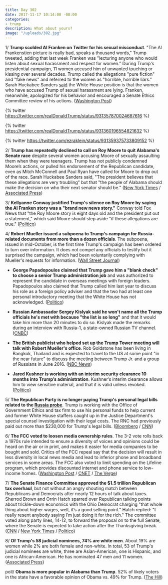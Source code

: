 ```yaml
---
title: Day 302
date: 2017-11-17 10:14:00 -08:00
categories:
- trump
description: What about yours?
image: "/uploads/302.jpg"
---
```


1/ **Trump scolded Al Franken on Twitter for his sexual misconduct**. "The Al Frankenstien picture is really bad, speaks a thousand words," Trump tweeted, adding that last week Franken was "lecturing anyone who would listen about sexual harassment and respect for women." During Trump's presidential campaign, 11 women accused him of unwanted touching or kissing over several decades. Trump called the allegations "pure fiction" and "fake news" and referred to the women as "horrible, horrible liars." Sarah Huckabee Sanders [said](https://whatthefuckjusthappenedtoday.com/2017/10/27/day-281/#9-the-white-house-all-of-the-women-w) the White House position is that the women who have accused Trump of sexual harassment are lying. Franken, meanwhile, apologized for his behavior and encouraged a Senate Ethics Committee review of his actions. ([Washington Post](https://www.washingtonpost.com/news/politics/wp/2017/11/16/trump-takes-aim-at-al-franken-over-groping-claims/))

{% twitter https://twitter.com/realDonaldTrump/status/931357870024687616 %}

{% twitter https://twitter.com/realDonaldTrump/status/931360196554821632 %}

{% twitter https://twitter.com/ezraklein/status/931359375733809152 %}

2/ **Trump has repeatedly declined to call on Roy Moore to quit Alabama's Senate race** despite several women accusing Moore of sexually assaulting them when they were teenagers. Trump has not publicly condemned Moore’s actions, or pulled his endorsement of the Republican candidate, even as Mitch McConnell and Paul Ryan have called for Moore to drop out of the race. Sarah Huckabee Sanders said, "The president believes that these allegations are very troubling" but that "the people of Alabama should make the decision on who their next senator should be." ([New York Times](https://www.nytimes.com/2017/11/16/us/politics/trump-franken-moore.html) / [Associated Press](https://apnews.com/31d095897fc6432a804c518b30666424/Selective-outrage:-Trump-criticizes-Franken,-silent-on-Moore))

3/ **Kellyanne Conway justified Trump's silence on Roy Moore by saying the Al Franken story was a "brand new news story."** Conway told Fox News that "the Roy Moore story is eight days old and the president put out a statement," which said Moore should step aside "if these allegations are true." ([Politico](https://www.politico.com/story/2017/11/17/trump-tweet-al-franken-roy-moore-kellyanne-conway-246732))

4/ **Robert Mueller issued a subpoena to Trump's campaign for Russia-related documents from more than a dozen officials**. The subpoena, issued in mid-October, is the first time Trump's campaign has been ordered to turn over information. It does not compel any officials to testify but it surprised the campaign, which had been voluntarily complying with Mueller's requests for information. ([Wall Street Journal](https://www.wsj.com/articles/special-counsel-mueller-issued-subpoena-for-russia-related-documents-from-trump-campaign-officials-1510875492))

* **George Papadopoulos claimed that Trump gave him a "blank check" to choose a senior Trump administration job** and was authorized to represent the candidate in overseas meetings with foreign leaders. Papadopoulos also claimed that Trump called him last year to discuss his role as a foreign policy adviser and that the two had at least one personal introductory meeting that the White House has not acknowledged. ([Politico](https://www.politico.com/story/2017/11/17/george-papadopoulos-trump-greece-russia-245668))

* **Russian Ambassador Sergey Kislyak said he won't name all the Trump officials he's met with because "the list is so long"** and that it would take him more than 20 minutes to do so. Kislyak made the remarks during an interview with Russia-1, a state-owned Russian TV channel. ([CNBC](https://www.cnbc.com/2017/11/16/kislyak-wont-name-trump-officials-hes-met-because-list-is-so-long.html))

* **The British publicist who helped set up the Trump Tower meeting will talk with Robert Mueller's office**. Rob Goldstone has been living in Bangkok, Thailand and is expected to travel to the US at some point "in the near future" to discuss the meeting between Trump Jr. and a group of Russians in June 2016. ([NBC News](https://www.nbcnews.com/news/us-news/rob-goldstone-ready-come-u-s-talk-mueller-n821826))

* **Jared Kushner is working with an interim security clearance 10 months into Trump’s administration**. Kushner’s interim clearance allows him to view sensitive material, and that it is valid unless revoked. ([Politico](https://www.politico.com/story/2017/11/16/jared-kushner-security-clearance-246531))

5/ **The Republican Party is no longer paying Trump's personal legal bills related to the <a href="{{ site.baseurl }}/trump-russia-investigation/">Russia probe</a>**. Trump is working with the Office of Government Ethics and tax firm to use his personal funds to help current and former White House staffers caught up in the Justice Department's special counsel investigation with their legal costs. The RNC had previously paid out more than $230,000 for Trump's legal bills. ([Bloomberg](https://www.bloomberg.com/news/articles/2017-11-17/trump-to-pay-his-own-legal-bills-set-up-fund-to-cover-staff) / [CNN](http://www.cnn.com/2017/11/17/politics/trump-legal-bills/index.html))

6/ **The FCC voted to loosen media ownership rules**. The 3-2 vote rolls back a 1970s rule intended to ensure a diversity of voices and opinions could be heard on the air or in print, and makes it easier for media companies to be bought and sold. Critics of the FCC repeal say that the decision will result in less diversity in local news media and lead to inferior phone and broadband services in some areas. The FCC also voted to limit spending on the Lifeline program, which provides discounted internet and phone service to low-income homes. ([Washington Post](https://www.washingtonpost.com/news/the-switch/wp/2017/11/16/the-fcc-just-repealed-decades-old-rules-blocking-broadcast-media-mergers/) / [CNET](https://www.cnet.com/news/fcc-votes-to-loosen-media-ownership-rules/) / [The Verge](https://www.theverge.com/2017/11/17/16669716/fcc-lifeline-scaled-back-tribal-lands-broadband-discount-limits))

7/ **The Senate Finance Committee approved the $1.5 trillion Republican tax overhaul**, but not without an angry shouting match between Republicans and Democrats after nearly 12 hours of talk about taxes. Sherrod Brown and Orrin Hatch sparred over Republican talking points about trickle-down economics with the Ohio Democrat charging "that whole thing about higher wages, well, it’s a good selling point." Hatch replied: "I really resent anybody saying I’m just doing it for the rich." The committee voted along party lines, 14-12, to forward the proposal on to the full Senate, where the Senate is expected to take action after the Thanksgiving break. ([CNN](http://www.cnn.com/2017/11/16/politics/tax-bill-committee/index.html) / [New York Times](https://www.nytimes.com/2017/11/17/us/politics/tax-bill-senate-hatch-brown-fight.html) / [Politico](https://www.politico.com/story/2017/11/16/senate-tax-bill-committee-246537))

8/ **Of Trump's 58 judicial nominees, 74% are white men**. About 19% are women while 2% are both female and non-white. In total, 53 of Trump's judicial nominees are white, three are Asian-American, one is Hispanic, and one is African-American. He has nominated 47 men and 11 women. ([Associated Press](https://www.apnews.com/a2c7a89828c747ed9439f60e4a89193e/Trump-choosing-white-men-as-judges,-highest-rate-in-decades))

poll/ **Obama is more popular in Alabama than Trump**. 52% of likely voters in the state have a favorable opinion of Obama vs. 49% for Trump. ([The Hill](http://thehill.com/homenews/campaign-polls/360807-fox-news-poll-obama-has-higher-favorability-in-alabama-than-trump))